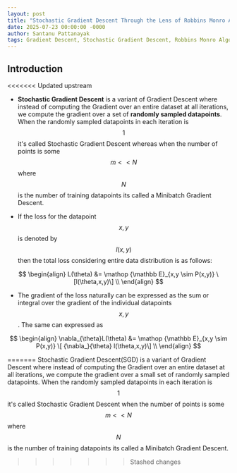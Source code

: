 ```yaml
---
layout: post
title: "Stochastic Gradient Descent Through the Lens of Robbins Monro Algorithm"
date: 2025-07-23 00:00:00 -0000
author: Santanu Pattanayak
tags: Gradient Descent, Stochastic Gradient Descent, Robbins Monro Algorithm 
---
```


## Introduction

<<<<<<< Updated upstream
* **Stochastic Gradient Descent** is a variant of Gradient Descent where instead of computing the Gradient over an entire dataset at all iterations, we compute the gradient over a set of **randomly sampled datapoints**. When the randomly sampled datapoints in each iteration is $$1$$ it's called Stochastic Gradient Descent whereas when the number of points is some $$m << N$$ where $$N$$ is the number of training datapoints its called a Minibatch Gradient Descent.

* If the loss for the datapoint $$x,y$$ is denoted by $$l(x,y)$$ then the total loss considering entire data distribution is as follows:
  
$$
\begin{align}
L(\theta) &= \mathop {\mathbb E}_{x,y \sim P(x,y)} \[l(\theta,x,y)\] \\
\end{align}
$$

* The gradient of the loss naturally can be expressed as the sum or integral over the gradient of the individual datapoints $$x,y$$. The same can expressed as

$$
\begin{align}
\nabla_{\theta}L(\theta) &= \mathop {\mathbb E}_{x,y \sim P(x,y)} \[ {\nabla_}{\theta}  l(\theta,x,y)\] \\
\end{align}
$$





=======
Stochastic Gradient Descent(SGD) is a variant of Gradient Descent where instead of computing the Gradient over an entire dataset at all iterations, we compute the gradient over a small set of randomly sampled datapoints.
When the randomly sampled datapoints in each iteration is $$1$$ it's called Stochastic Gradient Descent when the number of points is some $$m << N$$ where $$N$$ is the number of training datapoints its called a Minibatch Gradient Descent.
>>>>>>> Stashed changes







